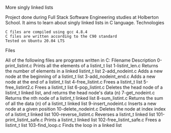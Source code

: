 More singly linked lists

Project done during Full Stack Software Engineering studies at Holberton School. It aims to learn about singly linked lists in C language.
Technologies

    C files are compiled using gcc 4.8.4
    C files are written according to the C90 standard
    Tested on Ubuntu 20.04 LTS

Files

All of the following files are programs written in C:
Filename				Description
0-print_listint.c		Prints all the elements of a listint_t list
1-listint_len.c			Returns the number of elements in a linked listint_t list
2-add_nodeint.c			Adds a new node at the beginning of a listint_t list
3-add_nodeint_end.c		Adds a new node at the end of a listint_t list
4-free_listint.c		Frees a listint_t list
5-free_listint2.c		Frees a listint_t list
6-pop_listint.c			Deletes the head node of a listint_t linked list, and returns the head node's data (n)
7-get_nodeint.c			Returns the nth node of a listint_t linked list
8-sum_listint.c			Returns the sum of all the data (n) of a listint_t linked list
9-insert_nodeint.c		Inserts a new node at a given position
10-delete_nodeint.c		Deletes the node at index index of a listint_t linked list
100-reverse_listint.c		Reverses a listint_t linked list
101-print_listint_safe.c	Prints a listint_t linked list
102-free_listint_safe.c		Frees a listint_t list
103-find_loop.c			Finds the loop in a linked list
